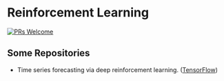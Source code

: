# Reinforcement Learning

[![PRs Welcome](https://img.shields.io/badge/PRs-welcome-brightgreen.svg?style=flat-square)](http://makeapullrequest.com)


## Some Repositories
*  Time series forecasting via deep reinforcement learning. ([TensorFlow](https://github.com/ChefLiutao/Time-series-forecasting-via-deep-reinforcement-learning))

